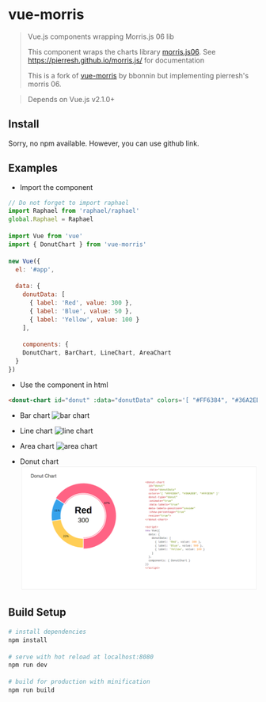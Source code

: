 # vue-morris

> Vue.js components wrapping Morris.js 06 lib
>
> This component wraps the charts library <a href="https://pierresh.github.io/morris.js/">morris.js06</a>.
> See https://pierresh.github.io/morris.js/ for documentation
>
> This is a fork of <a href="https://github.com/bbonnin/vue-morris">vue-morris</a> by bbonnin but implementing pierresh's morris 06.

> Depends on Vue.js v2.1.0+

## Install

Sorry, no npm available. However, you can use github link.

## Examples

- Import the component

```javascript
// Do not forget to import raphael
import Raphael from 'raphael/raphael'
global.Raphael = Raphael

import Vue from 'vue'
import { DonutChart } from 'vue-morris'

new Vue({
  el: '#app',

  data: {
    donutData: [
      { label: 'Red', value: 300 },
      { label: 'Blue', value: 50 },
      { label: 'Yellow', value: 100 }
    ],

    components: {
    DonutChart, BarChart, LineChart, AreaChart
  }
})
```

- Use the component in html

```html
<donut-chart id="donut" :data="donutData" colors='[ "#FF6384", "#36A2EB", "#FFCE56" ]' resize="true"> </donut-chart>
```

- Bar chart
  ![bar chart](img/barchart.png)

- Line chart
  ![line chart](img/linechart.png)

- Area chart
  ![area chart](img/areachart.png)

- Donut chart
  ![donut chart](img/donutchart.png)

## Build Setup

```bash
# install dependencies
npm install

# serve with hot reload at localhost:8080
npm run dev

# build for production with minification
npm run build
```

